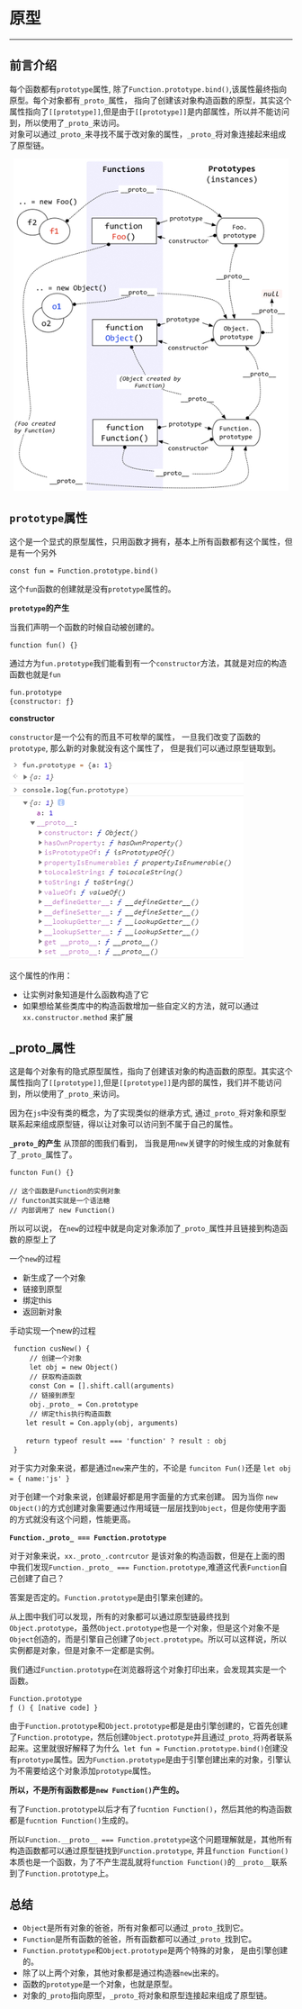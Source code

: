 # 原型
* * *
## 前言介绍
每个函数都有`prototype`属性, 除了`Function.prototype.bind()`,该属性最终指向原型。每个对象都有`_proto_`属性， 指向了创建该对象构造函数的原型，其实这个属性指向了`[[prototype]]`,但是由于`[[prototype]]`是内部属性，所以并不能访问到，所以使用了`_proto_`来访问。<br>
对象可以通过`_proto_`来寻找不属于改对象的属性，`_proto_`将对象连接起来组成了原型链。

<div align=center><img src ="https://raw.githubusercontent.com/jetBn/blog/master/assets/md_images/prototype.png"/>
</div>

## `prototype`属性
这个是一个显式的原型属性，只用函数才拥有，基本上所有函数都有这个属性，但是有一个另外
```
const fun = Function.prototype.bind()
```
这个`fun`函数的创建就是没有`prototype`属性的。

<strong>`prototype`的产生</strong>

当我们声明一个函数的时候自动被创建的。

```
function fun() {}
```
通过方为`fun.prototype`我们能看到有一个`constructor`方法，其就是对应的构造函数也就是`fun`
``` 
fun.prototype
{constructor: ƒ}
```

<strong>constructor</strong>

`constructor`是一个公有的而且不可枚举的属性， 一旦我们改变了函数的`prototype`, 那么新的对象就没有这个属性了， 但是我们可以通过原型链取到。

<img src ="https://raw.githubusercontent.com/jetBn/blog/master/assets/md_images/constructor.png"/>

这个属性的作用：
* 让实例对象知道是什么函数构造了它
* 如果想给某些类库中的构造函数增加一些自定义的方法，就可以通过 `xx.constructor.method` 来扩展


## _proto_属性
这是每个对象有的隐式原型属性，指向了创建该对象的构造函数的原型。其实这个属性指向了`[[prototype]]`,但是`[[prototype]]`是内部的属性，我们并不能访问到，所以使用了`_proto_`来访问。

因为在`js`中没有类的概念，为了实现类似的继承方式, 通过`_proto_`将对象和原型联系起来组成原型链，得以让对象可以访问到不属于自己的属性。

<strong>`_proto_`的产生</strong>
从顶部的图我们看到， 当我是用`new`关键字的时候生成的对象就有了`_proto_`属性了。

```
functon Fun() {}

// 这个函数是Function的实例对象
// functon其实就是一个语法糖
// 内部调用了 new Function()

```

所以可以说， 在`new`的过程中就是向定对象添加了`_proto_`属性并且链接到构造函数的原型上了

一个`new`的过程
 * 新生成了一个对象
 * 链接到原型
 * 绑定this
 * 返回新对象

手动实现一个new的过程

```
 function cusNew() {
     // 创建一个对象
     let obj = new Object()
     // 获取构造函数
     const Con = [].shift.call(arguments)
     // 链接到原型
     obj._proto_ = Con.prototype
     // 绑定this执行构造函数
    let result = Con.apply(obj, arguments)

    return typeof result === 'function' ? result : obj
 }

```

对于实力对象来说，都是通过`new`来产生的，不论是 `funciton Fun()`还是 `let obj = { name:'js' }`

对于创建一个对象来说，创建最好都是用字面量的方式来创建。 因为当你 `new Object()`的方式创建对象需要通过作用域链一层层找到`Object`，但是你使用字面的方式就没有这个问题，性能更高。


<strong>`Function._proto_ === Function.prototype`</strong>

对于对象来说，`xx._proto_.contrcutor` 是该对象的构造函数，但是在上面的图中我们发现`Function._proto_ === Function.prototype`,难道这代表`Function`自己创建了自己？

答案是否定的。`Function.prototype`是由引擎来创建的。

从上图中我们可以发现，所有的对象都可以通过原型链最终找到`Object.prototype`，虽然`Object.prototype`也是一个对象，但是这个对象不是`Object`创造的，而是引擎自己创建了`Object.prototype`。所以可以这样说，所以实例都是对象，但是对象不一定都是实例。

我们通过`Function.prototype`在浏览器将这个对象打印出来，会发现其实是一个函数。
```
Function.prototype
ƒ () { [native code] }
```

由于`Function.prototype`和`Object.prototype`都是是由引擎创建的，它首先创建了`Function.prototype`，然后创建`Object.prototype`并且通过`_proto_`将两者联系起来。这里就很好解释了为什么` let fun = Function.prototype.bind()`创建没有`prototype`属性。因为`Function.prototype`是由于引擎创建出来的对象，引擎认为不需要给这个对象添加`prototype`属性。

<strong>所以，不是所有函数都是`new Function()`产生的。</strong>

有了`Function.prototype`以后才有了`fucntion Function()`，然后其他的构造函数都是`fucntion Function()`生成的。


所以`Function.__proto__ === Function.prototype`这个问题理解就是，其他所有构造函数都可以通过原型链找到`Function.prototype`, 并且`function Function()`本质也是一个函数，为了不产生混乱就将`function Function()`的`__proto__`联系到了`Function.prototype`上。

## 总结

* `Object`是所有对象的爸爸，所有对象都可以通过`_proto_`找到它。
* `Function`是所有函数的爸爸，所有函数都可以通过`_proto_`找到它。
* `Function.prototype`和`Object.prototype`是两个特殊的对象， 是由引擎创建的。
* 除了以上两个对象，其他对象都是通过构造器`new`出来的。
* 函数的`prototype`是一个对象，也就是原型。
* 对象的`_proto`指向原型，`_proto_`将对象和原型连接起来组成了原型链。